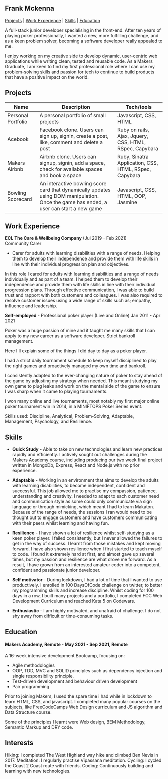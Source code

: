 ## Frank Mckenna

[Projects](#Projects) | [Work Experience](#Projects) | [Skills](#Skills) | [Education](#Education)

A full-stack junior developer specialising in the front-end.
After ten years of playing poker professionally, I wanted a new, more fulfilling challenge, and as a keen problem solver, becoming a software developer really appealed to me. 

I enjoy working on my creative side to develop dynamic, user-centric web applications while writing clean, tested and reusable code. 
As a Makers Graduate, I am keen to find my first professional role where I can use my problem-solving skills and passion for tech to continue to build products that have a positive impact on the world.


## Projects

| Name                         | Description                           | Tech/tools        |
| ---------------------------- | ------------------------------------- | ----------------- |
| Personal Portfolio          | A personal portfolio of small projects | Javascript, CSS, HTML         |
| Acebook          | Facebook clone. Users can sign up, signin, create a post, like, comment and delete a post  | Ruby on rails, Ajax, Jquery, CSS, HTML, RSpec, Capybara        |
| Makers Airbnb        | Airbnb clone. Users can signup, signin, add a space, check for available spaces and book a space | Ruby, Sinatra Application, CSS, HTML, RSpec, Capybara        |
| Bowling Scorecard        | An interactive bowling score card that dynamically updates using DOM manipulation. Once the game has ended, a user can start a new game | Javascript, CSS, HTML, OOP, Jasmine         |

## Work Experience

**ECL The Care & Wellbeing Company** (Jul 2019 - Feb 2021)  
Community Carer

- Carer for adults with learning disabilities with a range of needs. Helping them to develop their independence and provide them with life skills in line with their individual progression plan and objectives.

In this role I cared for adults with learning disabilities and a range of needs individually and as part of a team. I helped them to develop their independence and provide them with life skills in line with their individual progression plans. Through effective communication, I was able to build trust and rapport with both customers and colleagues. I was also required to resolve customer issues using a wide range of skills such as; empathy, influence and leadership.



**Self-employed** - Professional poker player (Live and Online) Jan 2011 - Apr 2021

Poker was a huge passion of mine and it taught me many skills that I can apply to my new career as a software developer.
Strict bankroll management.

Here I'll explain some of the things I did day to day as a poker player.

I had a strict daily tournament schedule to keep myself disciplined to play the right games and proactively managed my own time and bankroll.

I consistently adapted to the ever-changing nature of poker to stay ahead of the game by adjusting my strategy when needed. This meant studying my own game to plug leaks and work on the mental side of the game to ensure I was sharp when it came to playing tournaments.

I won many online and live tournaments, most notably my first major online poker tournament win in 2014, in a MINIFTOPS Poker Series event.

Skills used: Discipline, Analytical, Problem-Solving, Adaptable, Management, Psychology, and Resilience.


## Skills

- **Quick Study** - Able to take on new technologies and learn new practices rapidly and efficiently. I actively sought out challenges during the Makers Academy course, including producing our two week final project written in MongoDb, Express, React and Node.js with no prior experience.

- **Adaptable** - Working in an environment that aims to develop the adults with learning disabilities, to become independent, confident and successful.
This job allowed me to practise my compassion, patience, understanding and creativity. I needed to adapt to each customer need and communication style as some could only communicate via sign language or through mimicking, which meant I had to learn Makaton.
Because of the range of needs, the sessions I ran would need to be thought out to engage customers and have customers communicating with their peers whilst learning and having fun.

- **Resilience** - I have shown a lot of resilience whilst self-studying as a keen poker player. I failed consistently, but I never allowed the failures to get in the way of success. I learnt from those mistakes and kept moving forward.
I have also shown resilience when I first started to teach myself to code.
I found it extremely hard at first, and almost gave up several times, but my passion and resilience are what drove me forward. As a result, I have grown from an interested amateur coder into a competent, confident and passionate junior developer.

- **Self motivator** - During lockdown, I had a lot of time that I wanted to use productively. I enrolled in 100 DaysOfCode challenge on twitter, to better my programming skills and increase discipline. Whilst coding for 100 days in a row, I built many projects and a portfolio, I completed FCC Web Development Curriculum and reached Kata 5 on Codewars.

- **Enthusiastic** - I am highly motivated, and unafraid of challenge. I do not shy away from difficult or time-consuming tasks.

## Education

#### Makers Academy, Remote - May 2021 - Sep 2021, Remote
A 16-week intensive development Bootcamp, focusing on:

- Agile methodologies
- OOP, TDD, MVC and SOLID principles such as dependency injection and single responsibility principle.
- Test-driven development and behaviour driven development
- Pair programming


Prior to joining Makers, I used the spare time i had while in lockdown to learn HTML, CSS, and javascript.
I completed many popular courses on the subjects, like FreeCodeCamps Web Design curriculum and JS algorithm and Data Structure course.

Some of the principles I learnt were Web design, BEM Methodology, Semantic Markup and DRY code.

## Interests

Hiking: I completed The West Highland way hike and climbed Ben Nevis in 2017.  Meditation: I regularly practise Vipassana meditation.
Cycling: I cycled the Coast 2 Coast route with friends.
Coding: Continuously building and learning with new technologies.

